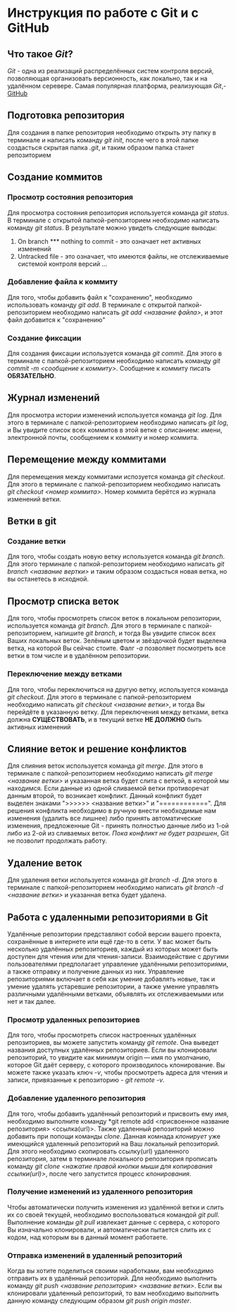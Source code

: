 # Инструкция по работе с Git и с GitHub


## Что такое *Git*?
*Git* - одна из реализаций распределённых систем контроля версий, позволяющая организовать версионность, как локально, так и на удалённом серевере. Самая популярная платформа, реализующая *Git*,- [GitHub](https://github.com)

## Подготовка репозитория
Для создания в папке репозитория необходимо открыть эту папку в терминале и написать команду *git init*, после чего в этой папке создасться скрытая папка *.git*, и таким образом папка станет репозиторием


## Создание коммитов

### Просмотр состояния репозитория
Для просмотра состояния репозитория используется команда *git status*. В терминале с открытой папкой-репозиторием необходимо написать команду *git status*. В результате можно увидеть следующие выводы:
1. On branch *** nothing to commit - это означает нет активных изменений
2. Untracked file - это означает, что имеются файлы, не отслеживаемые системой контроля версий
...

### Добавление файла к коммиту
Для того, чтобы добавить файл к "сохранению", необходимо использовать команду *git add*. В терминале с открытой папкой-репозиторием необходимо написать *git add <название файла>*, и этот файл добавится к "сохранению"


### Создание фиксации
Для создания фиксации используется команда *git commit*. Для этого в терминале с папкой-репозиторием необходимо написать команду *git commit -m <сообщение к коммиту>*. Сообщение к коммиту писать **ОБЯЗАТЕЛЬНО**.


## Журнал изменений
Для просмотра истории изменений используется команда *git log*. Для этого в терминале с папкой-репозиторием необходимо написать *git log*, и Вы увидите список всех коммитов в этой ветке с описанием: имени, электронной почты, сообщением к коммиту и номер коммита.

## Перемещение между коммитами
Для перемещения между коммитами испозуется команда *git checkout*. Для этого в терминале с папкой-репозиторием необходимо написать *git checkout <номер коммита>*. Номер коммита берётся из журнала изменений ветки.

## Ветки в git
### Создание ветки
Для того, чтобы создать новую ветку используется команда *git branch*. Для этого терминале с папкой-репозиторием необходимо написать *git branch <название вертки>* и таким образом создасться новая ветка, но вы останетесь в исходной.

## Просмотр списка веток
Для того, чтобы просмотреть список веток в локальном репозитории, используется команда *git branch*. Для этого в терминале с папкой-репозиторием, напишите *git branch*, и тогда Вы увидите список всех Ваших локальных веток. Зелёным цветом и звёздочкой будет выделена ветка, на которой Вы сейчас стоите. Фалг *-a* позволяет посмотреть все ветки в том числе и в удалённом репозитории.

### Переключение между ветками
Для того, чтобы переключиться на другую ветку, используется команда *git checkout*. Для этого в терминале с папкой-репозиторием необходимо написать *git checkout <название ветки>*, и тогда Вы перейдёте в указанную ветку. Для переключения между ветками, ветка должна **СУЩЕСТВОВАТЬ**, и в текущий ветке **НЕ ДОЛЖНО** быть активных изменений

## Слияние веток и решение конфликтов
Для слияния веток используется команда *git merge*. Для этого в терминале с папкой-репозиторием необходимо написать *git merge <название ветки>* и указанная ветка будет слита с веткой, в которой мы находимся. Если данные из одной сливаемой ветки противоречат данным второй, то возникает конфликт. Данный конфликт будет выделен знаками ">>>>>> <название ветки>" и "============". Для решения конфликта необходимо в ручную внести необходимые нам изменения (удалить все лишнее) либо принять автоматические изменения, предложенные Git - принять полностью данные либо из 1-ой либо из 2-ой из сливаемых веток. *Пока конфликт не будет разрешен*, Git не позволит продолжать работу.

## Удаление веток
Для удаления ветки используется команда *git branch -d*. Для этого в терминале с папкой-репозиторием необходимо написать *git branch -d <название ветки>* и указанная ветка будет удалена.

## Работа с удаленными репозиториями в Git
Удалённые репозитории представляют собой версии вашего проекта, сохранённые в интернете или ещё где-то в сети. У вас может быть несколько удалённых репозиториев, каждый из которых может быть доступен для чтения или для чтения-записи. Взаимодействие с другими пользователями предполагает управление удалёнными репозиториями, а также отправку и получение данных из них. Управление репозиториями включает в себя как умение добавлять новые, так и умение удалять устаревшие репозитории, а также умение управлять различными удалёнными ветками, объявлять их отслеживаемыми или нет и так далее.

### Просмотр удаленных репозиториев
Для того, чтобы просмотреть список настроенных удалённых репозиториев, вы можете запустить команду *git remote*. Она выведет названия доступных удалённых репозиториев. Если вы клонировали репозиторий, то увидите как минимум origin — имя по умолчанию, которое Git даёт серверу, с которого производилось клонирование. Вы можете также указать ключ *-v*, чтобы просмотреть адреса для чтения и записи, привязанные к репозиторию - *git remote -v*.

### Добавление удаленного репозитория
Для того, чтобы добавить удалённый репозиторий и присвоить ему имя, необходимо выполните команду *git remote add <присвоенное название репозитория> <ссылка(url)>. Также удаленный репозиторий можно добавить при попощи команды *clone*. Данная комнада *клонирует* уже имеющийся удаленный репозиторий на Ваш локальный репозиторий. Для этого необходимо скопировать ссылку(url) удаленного репозитория, затем в терминале локального репозитория прописать команду *git clone <нажатие правой кнопки мыши для копирования ссылки(url)>*, после чего запустится процесс *клонирования*. 

### Получение изменений из удаленного репозитория
Чтобы автоматически получить изменения из удалённой ветки и слить их со своей текущей, необходимо воспользоваться командой *git pull*. Выполнение команды *git pull* извлекает данные с сервера, с которого Вы изначально клонировали, и автоматически пытается слить их с кодом, над которым вы в данный момент работаете.

### Отправка изменений в удаленный репозиторий
Когда вы хотите поделиться своими наработками, вам необходимо отправить их в удалённый репозиторий. Для необходимо выполнить команду *git push <название репозитория> <название ветки>*. Если вы клонировали удаленный репозиторий, то вам необходимо выполнить данную команду следующим образом *git push origin master*. 